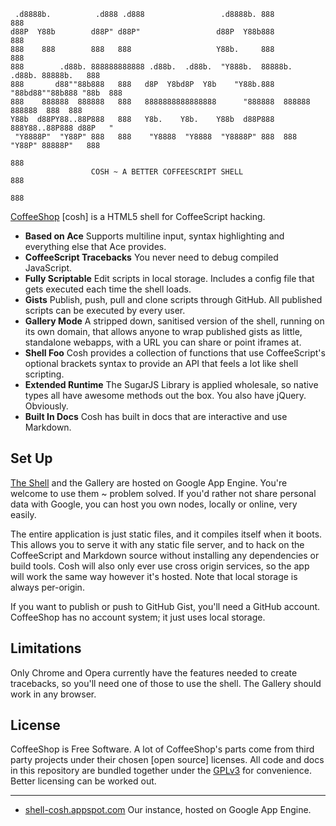 
     .d8888b.          .d888 .d888                 .d8888b. 888                       888
    d88P  Y88b        d88P" d88P"                 d88P  Y88b888                       888
    888    888        888   888                   Y88b.     888                       888
    888        .d88b. 888888888888 .d88b.  .d88b.  "Y888b.  88888b.  .d88b. 88888b.   888
    888       d88""88b888   888   d8P  Y8bd8P  Y8b    "Y88b.888 "88bd88""88b888 "88b  888
    888    888888  888888   888   8888888888888888      "888888  888888  888888  888  888
    Y88b  d88PY88..88P888   888   Y8b.    Y8b.    Y88b  d88P888  888Y88..88P888 d88P   "
     "Y8888P"  "Y88P" 888   888    "Y8888  "Y8888  "Y8888P" 888  888 "Y88P" 88888P"   888
                                                                            888
                      COSH ~ A BETTER COFFEESCRIPT SHELL                    888
                                                                            888

[CoffeeShop][1] [cosh] is a HTML5 shell for CoffeeScript hacking.

- **Based on Ace** Supports multiline input, syntax highlighting and
everything else that Ace provides.
- **CoffeeScript Tracebacks** You never need to debug compiled JavaScript.
- **Fully Scriptable** Edit scripts in local storage. Includes a config
file that gets executed each time the shell loads.
- **Gists** Publish, push, pull and clone scripts through GitHub. All
published scripts can be executed by every user.
- **Gallery Mode** A stripped down, sanitised version of the shell, running
on its own domain, that allows anyone to wrap published gists as little,
standalone webapps, with a URL you can share or point iframes at.
- **Shell Foo** Cosh provides a collection of functions that use
CoffeeScript's optional brackets syntax to provide an API that feels a lot like
shell scripting.
- **Extended Runtime** The SugarJS Library is applied wholesale, so native
types all have awesome methods out the box. You also have jQuery. Obviously.
- **Built In Docs** Cosh has built in docs that are interactive and use
Markdown.

Set Up
------

[The Shell][1] and the Gallery are hosted on Google App Engine. You're
welcome to use them ~ problem solved. If you'd rather not share personal
data with Google, you can host you own nodes, locally or online, very
easily.

The entire application is just static files, and it compiles itself when it
boots. This allows you to serve it with any static file server, and to hack
on the CoffeeScript and Markdown source without installing any dependencies
or build tools. Cosh will also only ever use cross origin services, so the
app will work the same way however it's hosted. Note that local storage is
always per-origin.

If you want to publish or push to GitHub Gist, you'll need a GitHub
account. CoffeeShop has no account system; it just uses local storage.

Limitations
-----------

Only Chrome and Opera currently have the features needed to create tracebacks,
so you'll need one of those to use the shell. The Gallery should work in any
browser.

License
-------

CoffeeShop is Free Software. A lot of CoffeeShop's parts come from third party
projects under their chosen [open source] licenses. All code and docs in this
repository are bundled together under the [GPLv3][2] for convenience. Better
licensing can be worked out.

---

- [shell-cosh.appspot.com][1] Our instance, hosted on Google App Engine.

[1]: https://shell-cosh.appspot.com/ "CoffeeShop"
[2]: http://www.gnu.org/licenses/gpl-3.0.html "GNU General Public License v3"

